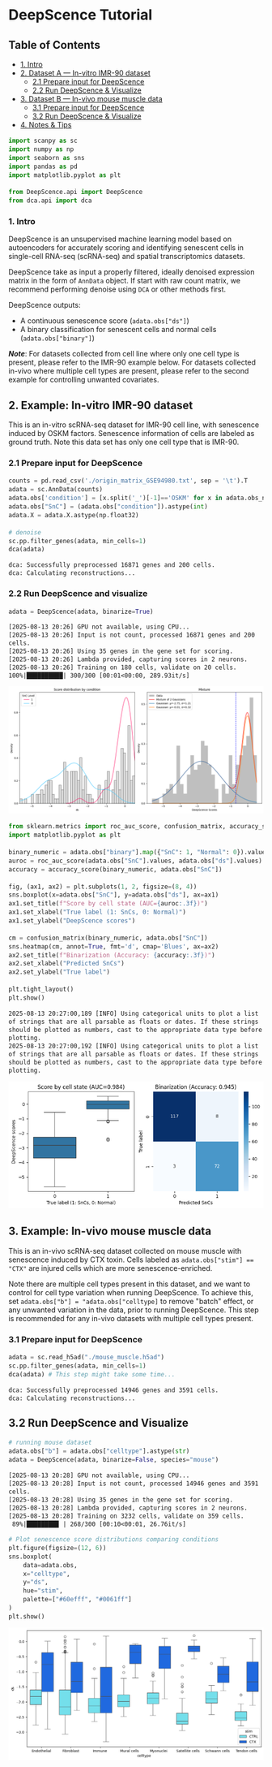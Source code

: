 # DeepScence Tutorial

## Table of Contents
- [1. Intro](#1-intro)
- [2. Dataset A — In-vitro IMR-90 dataset](#2-dataset-a--in-vitro-imr-90-dataset)
  - [2.1 Prepare input for DeepScence](#21-prepare-input-for-deepscence)
  - [2.2 Run DeepScence & Visualize](#22-run-deepscence--visualize)
- [3. Dataset B — In-vivo mouse muscle data](#3-dataset-b--in-vivo-mouse-muscle-data)
  - [3.1 Prepare input for DeepScence](#31-prepare-input-for-deepscence)
  - [3.2 Run DeepScence & Visualize](#32-run-deepscence--visualize)
- [4. Notes & Tips](#4-notes--tips)


```python
import scanpy as sc
import numpy as np
import seaborn as sns
import pandas as pd
import matplotlib.pyplot as plt

from DeepScence.api import DeepScence
from dca.api import dca
```

### 1. Intro
DeepScence is an unsupervised machine learning model based on autoencoders for accurately scoring and identifying senescent cells in single-cell RNA-seq (scRNA-seq) and spatial transcriptomics datasets.

DeepScence take as input a properly filtered, ideally denoised expression matrix in the form of `AnnData` object. If start with raw count matrix, we recommend performing denoise using `DCA` or other methods first. 

DeepScence outputs:
- A continuous senescence score (`adata.obs["ds"]`)
- A binary classification for senescent cells and normal cells (`adata.obs["binary"]`)

***Note***:
For datasets collected from cell line where only one cell type is present, please refer to the IMR-90 example below. For datasets collected in-vivo where multiple cell types are present, please refer to the second example for controlling unwanted covariates.


## 2. Example: In-vitro IMR-90 dataset
This is an in-vitro scRNA-seq dataset for IMR-90 cell line, with senescence induced by OSKM factors. Senescence information of cells are labeled as ground truth. Note this data set has only one cell type that is IMR-90.


### 2.1 Prepare input for DeepScence


```python
counts = pd.read_csv('./origin_matrix_GSE94980.txt', sep = '\t').T
adata = sc.AnnData(counts)
adata.obs['condition'] = [x.split('_')[-1]=='OSKM' for x in adata.obs_names]
adata.obs["SnC"] = (adata.obs["condition"]).astype(int)
adata.X = adata.X.astype(np.float32)

# denoise
sc.pp.filter_genes(adata, min_cells=1)
dca(adata)
```

    dca: Successfully preprocessed 16871 genes and 200 cells.
    dca: Calculating reconstructions...


### 2.2 Run DeepScence and visualize


```python
adata = DeepScence(adata, binarize=True)
```

    [2025-08-13 20:26] GPU not available, using CPU...
    [2025-08-13 20:26] Input is not count, processed 16871 genes and 200 cells.
    [2025-08-13 20:26] Using 35 genes in the gene set for scoring.
    [2025-08-13 20:26] Lambda provided, capturing scores in 2 neurons.
    [2025-08-13 20:26] Training on 180 cells, validate on 20 cells.
    100%|██████████| 300/300 [00:01<00:00, 289.93it/s]



    
![png](demo_files/demo_7_1.png)
    



```python
from sklearn.metrics import roc_auc_score, confusion_matrix, accuracy_score
import matplotlib.pyplot as plt

binary_numeric = adata.obs["binary"].map({"SnC": 1, "Normal": 0}).values
auroc = roc_auc_score(adata.obs["SnC"].values, adata.obs["ds"].values)
accuracy = accuracy_score(binary_numeric, adata.obs["SnC"])

fig, (ax1, ax2) = plt.subplots(1, 2, figsize=(8, 4))
sns.boxplot(x=adata.obs["SnC"], y=adata.obs["ds"], ax=ax1)
ax1.set_title(f"Score by cell state (AUC={auroc:.3f})")
ax1.set_xlabel("True label (1: SnCs, 0: Normal)")
ax1.set_ylabel("DeepScence scores")

cm = confusion_matrix(binary_numeric, adata.obs["SnC"])
sns.heatmap(cm, annot=True, fmt='d', cmap='Blues', ax=ax2)
ax2.set_title(f"Binarization (Accuracy: {accuracy:.3f})")
ax2.set_xlabel("Predicted SnCs")
ax2.set_ylabel("True label")

plt.tight_layout()
plt.show()
```

    2025-08-13 20:27:00,189 [INFO] Using categorical units to plot a list of strings that are all parsable as floats or dates. If these strings should be plotted as numbers, cast to the appropriate data type before plotting.
    2025-08-13 20:27:00,192 [INFO] Using categorical units to plot a list of strings that are all parsable as floats or dates. If these strings should be plotted as numbers, cast to the appropriate data type before plotting.



    
![png](demo_files/demo_8_1.png)
    


## 3. Example: In-vivo mouse muscle data
This is an in-vivo scRNA-seq dataset collected on mouse muscle with senescence induced by CTX toxin. Cells labeled as `adata.obs["stim"] == "CTX"` are injured cells which are more senescence-enriched.

Note there are multiple cell types present in this dataset, and we want to control for cell type variation when running DeepScence. To achieve this, set `adata.obs["b"] = "adata.obs["celltype]` to remove "batch" effect, or any unwanted variation in the data, prior to running DeepScence. This step is recommended for any in-vivo datasets with multiple cell types present.

### 3.1 Prepare input for DeepScence


```python
adata = sc.read_h5ad("./mouse_muscle.h5ad")
sc.pp.filter_genes(adata, min_cells=1)
dca(adata) # This step might take some time...
```

    dca: Successfully preprocessed 14946 genes and 3591 cells.
    dca: Calculating reconstructions...


## 3.2 Run DeepScence and Visualize


```python
# running mouse dataset
adata.obs["b"] = adata.obs["celltype"].astype(str)
adata = DeepScence(adata, binarize=False, species="mouse")

```

    [2025-08-13 20:28] GPU not available, using CPU...
    [2025-08-13 20:28] Input is not count, processed 14946 genes and 3591 cells.
    [2025-08-13 20:28] Using 35 genes in the gene set for scoring.
    [2025-08-13 20:28] Lambda provided, capturing scores in 2 neurons.
    [2025-08-13 20:28] Training on 3232 cells, validate on 359 cells.
     89%|████████▉ | 268/300 [00:10<00:01, 26.76it/s]



```python
# Plot senescence score distributions comparing conditions
plt.figure(figsize=(12, 6))
sns.boxplot(
    data=adata.obs,
    x="celltype",
    y="ds",
    hue="stim",
    palette=["#60efff", "#0061ff"]
)
plt.show()
```


    
![png](demo_files/demo_14_0.png)
    



```python

```

